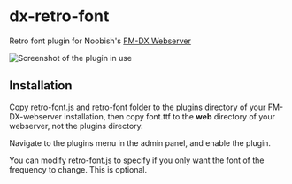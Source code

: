 # dx-retro-font

Retro font plugin for Noobish's [FM-DX Webserver](https://github.com/NoobishSVK/fm-dx-webserver)

![Screenshot of the plugin in use](https://i.ibb.co/2hJFx02/image.png)

## Installation

Copy retro-font.js and retro-font folder to the plugins directory of your FM-DX-webserver installation, then copy font.ttf to the **web** directory of your webserver, not the plugins directory.

Navigate to the plugins menu in the admin panel, and enable the plugin.

You can modify retro-font.js to specify if you only want the font of the frequency to change. This is optional.
